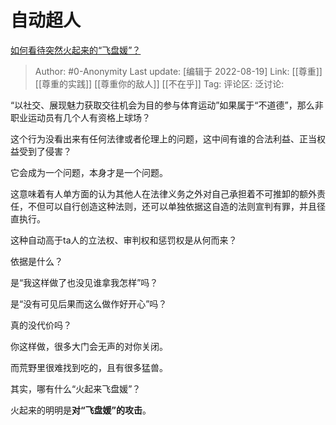 # 自动超人
[如何看待突然火起来的“飞盘媛”？](https://www.zhihu.com/question/536869830/answer/2634699185)

> Author: #0-Anonymity
> Last update: [编辑于 2022-08-19]
> Link: [[尊重]] [[尊重的实践]] [[尊重你的敌人]] [[不在乎]]
> Tag:
> 评论区:
> 泛讨论:

“以社交、展现魅力获取交往机会为目的参与体育运动”如果属于“不道德”，那么非职业运动员有几个人有资格上球场？

这个行为没看出来有任何法律或者伦理上的问题，这中间有谁的合法利益、正当权益受到了侵害？

它会成为一个问题，本身才是一个问题。

这意味着有人单方面的认为其他人在法律义务之外对自己承担着不可推卸的额外责任，不但可以自行创造这种法则，还可以单独依据这自造的法则宣判有罪，并且径直执行。

这种自动高于ta人的立法权、审判权和惩罚权是从何而来？

依据是什么？

是“我这样做了也没见谁拿我怎样”吗？

是“没有可见后果而这么做作好开心”吗？

真的没代价吗？

你这样做，很多大门会无声的对你关闭。

而荒野里很难找到吃的，且有很多猛兽。

其实，哪有什么“火起来飞盘媛”？

火起来的明明是**对“飞盘媛”的攻击**。
